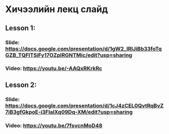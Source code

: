 # Хичээлийн лекц слайд

## Lesson 1:

### Slide: https://docs.google.com/presentation/d/1gW2_IRIJiBb33foTqGZB_TQFITSiFy17OZpIRGNTMic/edit?usp=sharing

### Video: https://youtu.be/-AAQxRKrkRc

## Lesson 2:

### Slide: https://docs.google.com/presentation/d/1cJ4zCEL0QvtRqBvZ7iB3gfGkpoE-i3FIalXq09Dq-XM/edit?usp=sharing

### Video: https://youtu.be/7fsvcnMoD48
